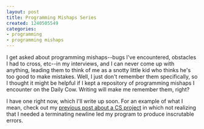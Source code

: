 ```yaml
---
layout: post
title: Programming Mishaps Series
created: 1240505549
categories:
- programming
- programming mishaps
---
```

I get asked about programming mishaps--bugs I've encountered, obstacles I had to cross, etc--in my interviews, and I can never come up with anything, leading them to think of me as a snotty little kid who thinks he's too good to make mistakes. Well, I just don't remember them specifically, so I thought it might be helpful if I kept a repository of programming mishaps I encounter on the Daily Cow. Writing will make me remember them, right?

I have one right now, which I'll write up soon. For an example of what I mean, check out my [previous post about a CS project](http://dailycow.org/node/485) in which not realizing that I needed a terminating newline led my program to produce inscrutable errors.

